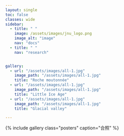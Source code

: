 ```yaml
---
layout: single
toc: false
classes: wide
sidebar:
  - title: " "
    image: /assets/images/jnu_logo.png
    image_alt: "image"
    nav: "docs"
  - title: " "
    nav: "research"


gallery:
  - url: "/assets/images/all-1.jpg"
    image_path: "/assets/images/all-1.jpg"
    title: "Roche moutonnée"
  - url: "/assets/images/all-1.jpg"
    image_path: "/assets/images/all-1.jpg"
    title: "Little Ice Age"
  - url: "/assets/images/all-1.jpg"
    image_path: "/assets/images/all-1.jpg"
    title: "Glacial valley"

---
```



{% include gallery class="posters" caption="合照" %}